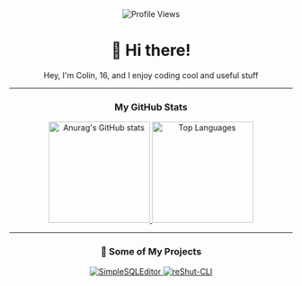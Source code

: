 <div id="header" align="center">
  <img src="https://komarev.com/ghpvc/?username=elnino0916&style=for-the-badge&color=blue" alt="Profile Views"/>
  <h1>
    👋 Hi there!
  </h1>
  <p>
    Hey, I'm Colin, 16, and I enjoy coding cool and useful stuff
  </p>
</div>

---

<div align="center">
    <h3>
     My GitHub Stats
  </h3>
  <a href="https://github.com/elnino0916/">
    <img height="180em" src="https://github-readme-stats.vercel.app/api?username=elnino0916&show_icons=true&theme=dark" alt="Anurag's GitHub stats"/>
  </a>
  <a href="https://github.com/elnino0916/">
    <img height="180em" src="https://github-readme-stats.vercel.app/api/top-langs/?username=elnino0916&layout=compact&theme=dark" alt="Top Languages"/>
  </a>
</div>

---

<div align="center">
      <h3>
     🚀 Some of My Projects
  </h3>
  <a href="https://github.com/elNino0916/SimpleSQLEditor">
    <img src="https://github-readme-stats.vercel.app/api/pin/?username=elnino0916&repo=SimpleSQLEditor&theme=dark" alt="SimpleSQLEditor"/>
  </a>
    <a href="https://github.com/elnino0916/reShut-CLI">
    <img src="https://github-readme-stats.vercel.app/api/pin/?username=elnino0916&repo=reShut-CLI&theme=dark" alt="reShut-CLI"/>
  </a>
</div>
